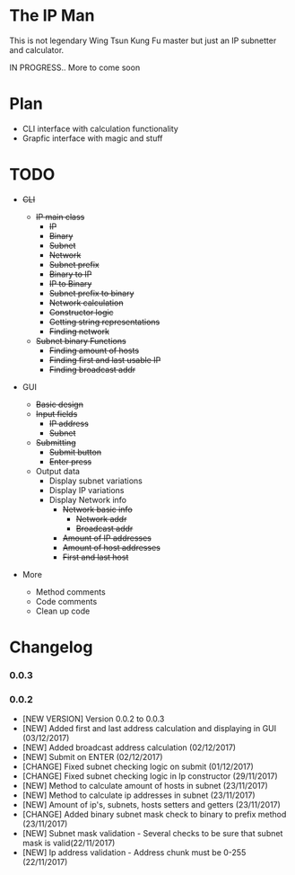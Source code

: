 # The IP Man

This is not legendary Wing Tsun Kung Fu master but just an IP subnetter and calculator.

IN PROGRESS.. More to come soon

# Plan
* CLI interface with calculation functionality
* Grapfic interface with magic and stuff

# TODO
* <s>CLI</s>
    * <s>IP main class</s>
        * <s>IP</s>
        * <s>Binary</s>
        * <s>Subnet</s>
        * <s>Network</s>
        * <s>Subnet prefix</s>
        * <s>Binary to IP</s>
        * <s>IP to Binary</s>
        * <s>Subnet prefix to binary</s>
        * <s>Network calculation</s>
        * <s>Constructor logic</s>
        * <s>Getting string representations</s>
        * <s>Finding network</s>
    * <s>Subnet binary Functions</s>
        * <s>Finding amount of hosts</s>
        * <s>Finding first and last usable IP</s>
        * <s>Finding broadcast addr</s>
        
* GUI
    * <s>Basic design</s>
    * <s>Input fields</s>
        * <s>IP address</s>
        * <s>Subnet</s>
    * <s>Submitting</s>
        * <s>Submit button</s>
        * <s>Enter press</s>
    * Output data
        * Display subnet variations
        * Display IP variations
        * Display Network info
            * <s>Network basic info</s>
                * <s>Network addr</s>
                * <s>Broadcast addr</s>
            * <s>Amount of IP addresses</s>
            * <s>Amount of host addresses</s>
            * <s>First and last host</s>
            
    
    
* More
    * Method comments
    * Code comments
    * Clean up code
    
    


# Changelog
### 0.0.3
### 0.0.2
* [NEW VERSION] Version 0.0.2 to 0.0.3
* [NEW] Added first and last address calculation and displaying in GUI (03/12/2017)
* [NEW] Added broadcast address calculation (02/12/2017)
* [NEW] Submit on ENTER (02/12/2017)
* [CHANGE] Fixed subnet checking logic on submit (01/12/2017)
* [CHANGE] Fixed subnet checking logic in Ip constructor (29/11/2017)
* [NEW] Method to calculate amount of hosts in subnet (23/11/2017)
* [NEW] Method to calculate ip addresses in subnet (23/11/2017)
* [NEW] Amount of ip's, subnets, hosts setters and getters (23/11/2017)
* [CHANGE] Added binary subnet mask check to binary to prefix method (23/11/2017) 
* [NEW] Subnet mask validation - Several checks to be sure that subnet mask is valid(22/11/2017)
* [NEW] Ip address validation - Address chunk must be 0-255 (22/11/2017)




